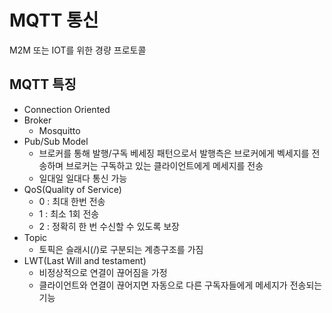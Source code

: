 # MQTT 통신

M2M 또는 IOT를 위한 경량 프로토콜

## MQTT 특징

- Connection Oriented
- Broker
  - Mosquitto
- Pub/Sub Model
  - 브로커를 통해 발행/구독 베세징 패턴으로서 발행측은 브로커에게 벡세지를 전송하며 브로커는 구독하고 있는 클라이언트에게 메세지를 전송
  - 일대일 일대다 통신 가능
- QoS(Quality of Service)
  - 0 : 최대 한번 전송
  - 1 : 최소 1회 전송
  - 2 : 정확히 한 번 수신할 수 있도록 보장
- Topic
  - 토픽은 슬래시(/)로 구분되는 계층구조를 가짐
- LWT(Last Will and testament)
  - 비정상적으로 연결이 끊어짐을 가정
  - 클라이언트와 연결이 끊어지면 자동으로 다른 구독자들에게 메세지가 전송되는 기능

